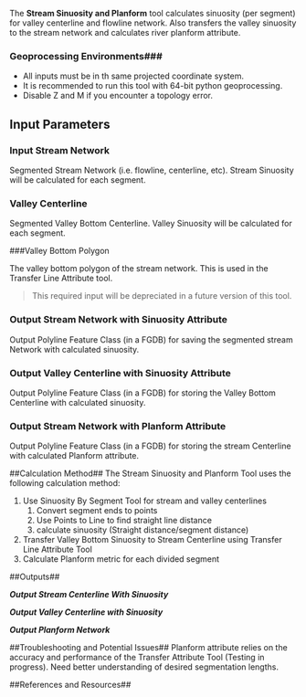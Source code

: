 The **Stream Sinuosity and Planform** tool calculates sinuosity (per segment) for valley centerline and flowline network. Also transfers the valley sinuosity to the stream network and calculates river planform attribute.

### Geoprocessing Environments###
* All inputs must be in th same projected coordinate system.
* It is recommended to run this tool with 64-bit python geoprocessing.
* Disable Z and M if you encounter a topology error.

## Input Parameters

### Input Stream Network

Segmented Stream Network (i.e. flowline, centerline, etc). Stream Sinuosity will be calculated for each segment.

### Valley Centerline

Segmented Valley Bottom Centerline. Valley Sinuosity will be calculated for each segment.

###Valley Bottom Polygon

The valley bottom polygon of the stream network. This is used in the Transfer Line Attribute tool.

> This required input will be depreciated in a future version of this tool.

### Output Stream Network with Sinuosity Attribute

Output Polyline Feature Class (in a FGDB) for saving the segmented stream Network with calculated sinuosity.

### Output Valley Centerline with Sinuosity Attribute

Output Polyline Feature Class (in a FGDB) for storing the Valley Bottom Centerline with 
calculated sinuosity.

### Output Stream Network with Planform Attribute

Output Polyline Feature Class (in a FGDB) for storing the stream Centerline with calculated Planform attribute.

##Calculation Method##
The Stream Sinuosity and Planform Tool uses the following calculation method:

1. Use Sinuosity By Segment Tool for stream and valley centerlines
	1. Convert segment ends to points
	2. Use Points to Line to find straight line distance
	3. calculate sinuosity (Straight distance/segment distance)
2. Transfer Valley Bottom Sinuosity to Stream Centerline using Transfer Line Attribute Tool
3. Calculate Planform metric for each divided segment

##Outputs##

***Output Stream Centerline With Sinuosity***


***Output Valley Centerline with Sinuosity***


***Output Planform Network***


##Troubleshooting and Potential Issues##
Planform attribute relies on the accuracy and performance of the Transfer Attribute Tool (Testing in progress).
Need better understanding of desired segmentation lengths.

##References and Resources##